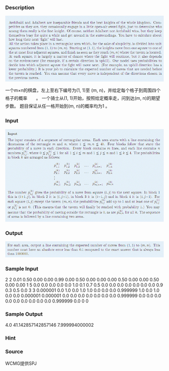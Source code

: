 
### Description
![](/JudgeOnline/upload/201311/fprob.jpg)


一个m×n的棋盘，左上至右下编号为(1, 1)至 (m, n)，并给定每个格子到周围四个格子的概率　　。 
一个骑士从(1, 1)开始，按照给定概率走，问到达(m, n)的期望步数。 
题目保证从任一格开始到(m, n)的概率均为1 。

### Input
![](/JudgeOnline/upload/201311/fin.jpg)
### Output
![](/JudgeOnline/upload/201311/fout.jpg)
### Sample Input
2 2
0.01 0.50
0.00 0.00
0.99 0.00
0.50 0.00
0.00 0.00
0.50 0.00
0.00 0.50
0.00 0.00
1 5
0.0 0.0 0.0 0.0 0.0
1.0 0.1 0.7 0.5 0.0
0.0 0.0 0.0 0.0 0.0
0.0 0.9 0.3 0.5 0.0
3 3
0.000001 0.0 1.0
0.0 1.0 1.0
0.0 0.0 0.0
0.999999 1.0 0.0
1.0 0.0 0.0
0.000001 0.000001 0.0
0.0 0.0 0.0
0.0 0.0 0.0
0.999999 0.0 0.0
0.0 0.0 0.0
0.0 0.0 0.0
0.0 0.999999 0.0
0 0


### Sample Output
4.0
41.142857142857146
7.999994000002
### Hint

### Source
WCMG提供SPJ